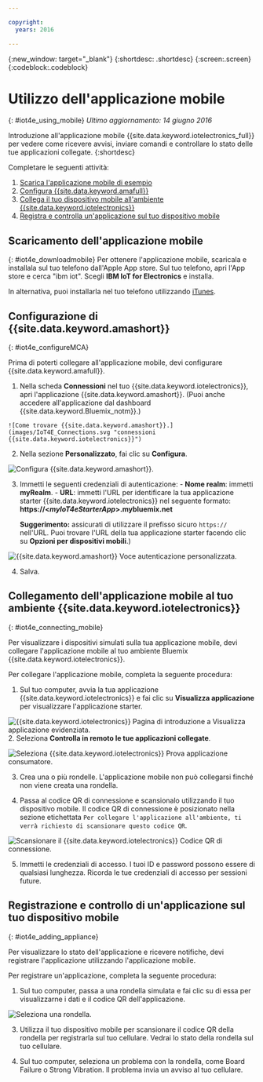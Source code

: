 ```yaml
---

copyright:
  years: 2016

---
```



<!-- Common attributes used in the template are defined as follows: -->
{:new_window: target="_blank"}
{:shortdesc: .shortdesc}
{:screen:.screen}
{:codeblock:.codeblock}

# Utilizzo dell'applicazione mobile
{: #iot4e_using_mobile}
*Ultimo aggiornamento: 14 giugno 2016*

Introduzione all'applicazione mobile {{site.data.keyword.iotelectronics_full}} per vedere come ricevere avvisi, inviare comandi e controllare lo stato delle tue applicazioni collegate.
{:shortdesc}

Completare le seguenti attività:
1. [Scarica l'applicazione mobile di esempio](#iot4e_downloadmobile)
2. [Configura {{site.data.keyword.amafull}}](#iot4e_configureMCA)
3. [Collega il tuo dispositivo mobile all'ambiente {{site.data.keyword.iotelectronics}}](#iot4e_connecting_mobile)
4. [Registra e controlla un'applicazione sul tuo dispositivo mobile](#iot4e_adding_appliance)


 ## Scaricamento dell'applicazione mobile
 {: #iot4e_downloadmobile}
 Per ottenere l'applicazione mobile, scaricala e installala sul tuo telefono dall'Apple App store.  Sul tuo telefono, apri l'App store e cerca "ibm iot". Scegli **IBM IoT for Electronics** e installa.

 In alternativa, puoi installarla nel tuo telefono utilizzando [iTunes](https://itunes.apple.com/us/app/ibm-iot-for-electronics/id1103404928?ls=1&mt=8).

## Configurazione di {{site.data.keyword.amashort}}
{: #iot4e_configureMCA}

Prima di poterti collegare all'applicazione mobile, devi configurare {{site.data.keyword.amafull}}.  

  1. Nella scheda **Connessioni** nel tuo {{site.data.keyword.iotelectronics}}, apri l'applicazione {{site.data.keyword.amashort}}. (Puoi anche accedere all'applicazione dal dashboard {{site.data.keyword.Bluemix_notm}}.)  

    ![Come trovare {{site.data.keyword.amashort}}.](images/IoT4E_Connections.svg "connessioni {{site.data.keyword.iotelectronics}}")

  2. Nella sezione **Personalizzato**, fai clic su **Configura**.

   ![Configura {{site.data.keyword.amashort}}.](images/MCA_config_pg.svg "Configurazione della pagina di autenticazione {{site.data.keyword.amashort}}")  

  3. Immetti le seguenti credenziali di autenticazione:
    - **Nome realm**: immetti **myRealm**.
    - **URL**: immetti l'URL per identificare la tua applicazione starter {{site.data.keyword.iotelectronics}} nel seguente formato: **https://<*myIoT4eStarterApp*>.mybluemix.net**  

      **Suggerimento:** assicurati di utilizzare il prefisso sicuro `https://` nell'URL. Puoi trovare l'URL della tua applicazione starter facendo clic su **Opzioni per dispositivi mobili**.) 

  ![{{site.data.keyword.amashort}} Voce autenticazione personalizzata.](images/MCA_config_pg2.svg "Voce autenticazione personalizzata {{site.data.keyword.amashort}}")  

  4. Salva.

## Collegamento dell'applicazione mobile al tuo ambiente {{site.data.keyword.iotelectronics}}
{: #iot4e_connecting_mobile}

Per visualizzare i dispositivi simulati sulla tua applicazione mobile, devi collegare l'applicazione mobile al tuo ambiente Bluemix {{site.data.keyword.iotelectronics}}.

Per collegare l'applicazione mobile, completa la seguente procedura:

  1. Sul tuo computer, avvia la tua applicazione {{site.data.keyword.iotelectronics}} e fai clic su **Visualizza applicazione** per visualizzare l'applicazione starter.  

  ![{{site.data.keyword.iotelectronics}}  Pagina di introduzione a Visualizza applicazione evidenziata.](images/IoT4E_getting_started.svg "Pagina di introduzione a Visualizza applicazione {{site.data.keyword.iotelectronics}}")  
  2. Seleziona **Controlla in remoto le tue applicazioni collegate**.

  ![Seleziona  {{site.data.keyword.iotelectronics}} Prova applicazione consumatore.](images/IoT4E_consumer_app.svg "Prova applicazione consumatore {{site.data.keyword.iotelectronics}} ")

  3. Crea una o più rondelle. L'applicazione mobile non può collegarsi finché non viene creata una rondella.

  4.	Passa al codice QR di connessione e scansionalo utilizzando il tuo dispositivo mobile. Il codice QR di connessione è posizionato nella sezione etichettata `Per collegare l'applicazione all'ambiente, ti verrà richiesto di scansionare questo codice QR`.

  ![Scansionare il  {{site.data.keyword.iotelectronics}} Codice QR di connessione.](images/iot4e_mobile_connect_QR.svg "Codice QR di connessione {{site.data.keyword.iotelectronics}} ")

  5. Immetti le credenziali di accesso. I tuoi ID e password possono essere di qualsiasi lunghezza. Ricorda le tue credenziali di accesso per sessioni future.  

## Registrazione e controllo di un'applicazione sul tuo dispositivo mobile
{: #iot4e_adding_appliance}

Per visualizzare lo stato dell'applicazione e ricevere notifiche, devi registrare l'applicazione utilizzando l'applicazione mobile.

Per registrare un'applicazione, completa la seguente procedura:

  1. Sul tuo computer, passa a una rondella simulata e fai clic su di essa per visualizzarne i dati e il codice QR dell'applicazione.

![Seleziona una rondella.](images/IoT4E_mobile_washer_QR.svg "Seleziona una rondella.")

  3.	Utilizza il tuo dispositivo mobile per scansionare il codice QR della rondella per registrarla sul tuo cellulare. Vedrai lo stato della rondella sul tuo cellulare.

  4. Sul tuo computer, seleziona un problema con la rondella, come Board Failure o Strong Vibration.  Il problema invia un avviso al tuo cellulare.
